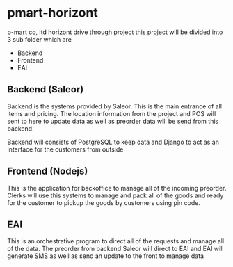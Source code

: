 # pmart-horizont
p-mart co, ltd horizont drive through project
this project will be divided into 3 sub folder which are

- Backend 
- Frontend
- EAI


## Backend (Saleor)

Backend is the systems provided by Saleor. This is the main entrance of all items and pricing.
The location information from the project and POS will sent to here to update data as well as
preorder data will be send from this backend.

Backend will consists of PostgreSQL to keep data and Django to act as an interface for the customers from outside


## Frontend (Nodejs)

This is the application for backoffice to manage all of the incoming preorder. Clerks will use this systems to manage and pack all of the goods and ready for the customer to pickup the goods by customers using pin code.


## EAI

This is an orchestrative program to direct all of the requests and manage all of the data. The preorder from backend Saleor will direct to EAI and EAI will generate SMS as well as send an update to the front to manage data 
